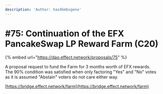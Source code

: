 ```yaml
---
description: 'Author: hazdkmbxgene'
---
```


# #75: Continuation of the EFX PancakeSwap LP Reward Farm (C20)

{% embed url="https://dao.effect.network/proposals/75" %}

A proposal request to fund the Farm for 3 months worth of EFX rewards. The 90% condition was satisfied when only factoring "Yes" and "No" votes as it is assumed "Abstain" voters do not care either way.

[https://bridge.effect.network/farm](https://bridge.effect.network/farm)
